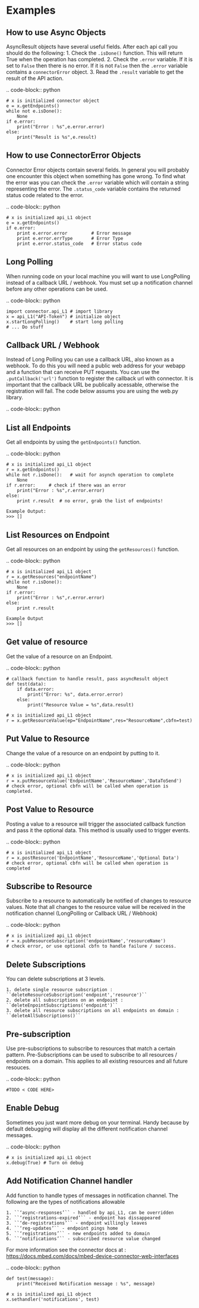 Examples
========

How to use Async Objects
--------------------------
AsyncResult objects have several useful fields. After each api call you should do the following:
    1. Check the ``.isDone()`` function. This will return True when the operation has completed.
    2. Check the ``.error`` variable. If it is set to ``False`` then there is no error. If it is not ``False`` then the ``.error`` variable contains a ``connectorError`` object.
    3. Read the ``.result`` variable to get the result of the API action. 

.. code-block:: python

    # x is initialized connector object
    e = x.getEndpoints()
    while not e.isDone():
        None
    if e.error:
        print("Error : %s",e.error.error)
    else:
        print("Result is %s",e.result)
    
How to use ConnectorError Objects
----------------------------------
Connector Error objects contain several fields. In general you will probably one encounter this object when something has gone wrong. To find what the error was you can check the ``.error`` variable which will contain a string representing the error. The ``.status_code`` variable contains the returned status code related to the error. 

.. code-block:: python

    # x is initialized api_L1 object
    e = x.getEndpoints()
    if e.error:
        print e.error.error         # Error message
        print e.error.errType       # Error Type
        print e.error.status_code   # Error status code



Long Polling 
-------------
When running code on your local machine you will want to use LongPolling instead of a callback URL / webhook. You must set up a notification channel before any other operations can be used. 

.. code-block:: python

    import connector.api_L1 # import library
    x = api_L1("API-Token") # initialize object
    x.startLongPolling()    # start long polling
    # ... Do stuff


Callback URL / Webhook
-----------------------
Instead of Long Polling you can use a callback URL, also known as a webhook. To do this you will need a public web address for your webapp and a function that can receive PUT requests. You can use the ``.putCallback('url')`` function to register the callback url with connector. It is important that the callback URL be publically acessable, otherwise the registration will fail. The code below assums you are using the web.py library. 

.. code-block:: python



List all Endpoints
-------------------
Get all endpoints by using the ``getEndpoints()`` function.

.. code-block:: python

    # x is initialized api_L1 object
    r = x.getEndpoints()
    while not r.isDone():   # wait for asynch operation to complete
        None
    if r.error:     # check if there was an error
        print("Error : %s",r.error.error)
    else:
        print r.result  # no error, grab the list of endpoints!

    Example Output:
    >>> []

List Resources on Endpoint
---------------------------
Get all resources on an endpoint by using the ``getResources()`` function. 

.. code-block:: python

    # x is initialized api_L1 object
    r = x.getResources("endpointName")
    while not r.isDone():
        None
    if r.error:
        print("Error : %s",r.error.error)
    else:
        print r.result
    
    Example Output
    >>> []


Get value of resource 
----------------------
Get the value of a resource on an Endpoint.

.. code-block:: python

    # callback function to handle result, pass asyncResult object
    def test(data):
        if data.error:
            print("Error: %s", data.error.error)
        else:
            print("Resource Value = %s",data.result)

    # x is initialized api_L1 object
    r = x.getResourceValue(ep="EndpointName",res="ResourceName",cbfn=test)
    
Put Value to Resource
----------------------
Change the value of a resource on an endpoint by putting to it.

.. code-block:: python

    # x is initialized api_L1 object
    r = x.putResourceValue('EndpointName','ResourceName','DataToSend')
    # check error, optional cbfn will be called when operation is completed. 
    
Post Value to Resource
-----------------------
Posting a value to a resource will trigger the associated callback function and pass it the optional data. This method is usually used to trigger events.

.. code-block:: python

    # x is initialized api_L1 object
    r = x.postResource('EndpointName','ResourceName','Optional Data')
    # check error, optional cbfn will be called when operation is completed
    

Subscribe to Resource
----------------------
Subscribe to a resource to automatically be notified of changes to resource values. Note that all changes to the resource value will be received in the notification channel (LongPolling or Callback URL / Webhook)

.. code-block:: python 

    # x is initialized api_L1 object
    r = x.pubResourceSubscription('endpointName','resourceName')
    # check error, or use optional cbfn to handle failure / success.


Delete Subscriptions
---------------------
You can delete subscriptions at 3 levels.

    1. delete single resource subscription : ``deleteResourceSubscription('endpoint','resource')``
    2. delete all subscriptions on an endpoint : ``deleteEnpointSubscriptions('endpoint')``
    3. delete all resource subscriptions on all endpoints on domain : ``deleteAllSubscriptions()``


Pre-subscription
-----------------
Use pre-subscriptions to subscribe to resources that match a certain pattern. Pre-Subscriptions can be used to subscribe to all resources / endpoints on a domain. This applies to all existing resources and all future resouces.

.. code-block:: python
   
    #TODO < CODE HERE>
    

Enable Debug
-------------
Sometimes you just want more debug on your terminal. Handy because by default debugging will display all the different notification channel messages.

.. code-block:: python

    # x is initialized api_L1 object
    x.debug(True) # Turn on debug
    

Add Notification Channel handler
---------------------------------
Add function to handle types of messages in notification channel.
The following are the types of notifications allowable
    
    1. ``‘async-responses’`` - handled by api_L1, can be overridden
    2. ``‘registrations-expired’`` - endpoint has dissappeared 
    3. ``‘de-registrations’`` - endpoint willingly leaves
    4. ``‘reg-updates’`` - endpoint pings home
    5. ``‘registrations’`` - new endpoints added to domain
    6. ``‘notifications’`` - subscribed resource value changed
    
For more information see the connector docs at : https://docs.mbed.com/docs/mbed-device-connector-web-interfaces 

.. code-block:: python

    
    def test(message):
        print("Received Notification message : %s", message)

    # x is initialized api_L1 object
    x.sethandler('notifications', test)

